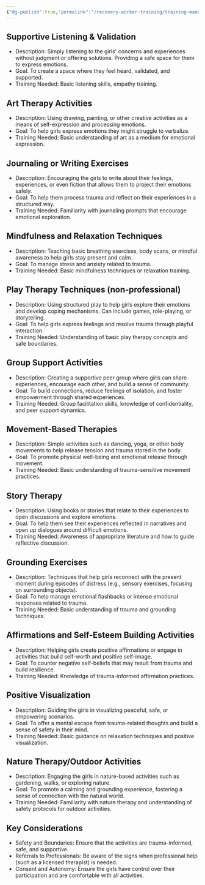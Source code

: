 ```yaml
---
{"dg-publish":true,"permalink":"/recovery-worker-training/training-manual/therapy-modalities/"}
---
```


## Supportive Listening & Validation
- Description: Simply listening to the girls' concerns and experiences without judgment or offering solutions. Providing a safe space for them to express emotions.
- Goal: To create a space where they feel heard, validated, and supported.
- Training Needed: Basic listening skills, empathy training.

## Art Therapy Activities
- Description: Using drawing, painting, or other creative activities as a means of self-expression and processing emotions.
- Goal: To help girls express emotions they might struggle to verbalize.
- Training Needed: Basic understanding of art as a medium for emotional expression.

## Journaling or Writing Exercises
- Description: Encouraging the girls to write about their feelings, experiences, or even fiction that allows them to project their emotions safely.
- Goal: To help them process trauma and reflect on their experiences in a structured way.
- Training Needed: Familiarity with journaling prompts that encourage emotional exploration.

## Mindfulness and Relaxation Techniques
- Description: Teaching basic breathing exercises, body scans, or mindful awareness to help girls stay present and calm.
- Goal: To manage stress and anxiety related to trauma.
- Training Needed: Basic mindfulness techniques or relaxation training.

## Play Therapy Techniques (non-professional)
- Description: Using structured play to help girls explore their emotions and develop coping mechanisms. Can include games, role-playing, or storytelling.
- Goal: To help girls express feelings and resolve trauma through playful interaction.
- Training Needed: Understanding of basic play therapy concepts and safe boundaries.

## Group Support Activities
- Description: Creating a supportive peer group where girls can share experiences, encourage each other, and build a sense of community.
- Goal: To build connections, reduce feelings of isolation, and foster empowerment through shared experiences.
- Training Needed: Group facilitation skills, knowledge of confidentiality, and peer support dynamics.

## Movement-Based Therapies
- Description: Simple activities such as dancing, yoga, or other body movements to help release tension and trauma stored in the body.
- Goal: To promote physical well-being and emotional release through movement.
- Training Needed: Basic understanding of trauma-sensitive movement practices.

## Story Therapy
- Description: Using books or stories that relate to their experiences to open discussions and explore emotions.
- Goal: To help them see their experiences reflected in narratives and open up dialogues around difficult emotions.
- Training Needed: Awareness of appropriate literature and how to guide reflective discussion.

## Grounding Exercises
- Description: Techniques that help girls reconnect with the present moment during episodes of distress (e.g., sensory exercises, focusing on surrounding objects).
- Goal: To help manage emotional flashbacks or intense emotional responses related to trauma.
- Training Needed: Basic understanding of trauma and grounding techniques.

## Affirmations and Self-Esteem Building Activities
- Description: Helping girls create positive affirmations or engage in activities that build self-worth and positive self-image.
- Goal: To counter negative self-beliefs that may result from trauma and build resilience.
- Training Needed: Knowledge of trauma-informed affirmation practices.

## Positive Visualization
- Description: Guiding the girls in visualizing peaceful, safe, or empowering scenarios.
- Goal: To offer a mental escape from trauma-related thoughts and build a sense of safety in their mind.
- Training Needed: Basic guidance on relaxation techniques and positive visualization.

## Nature Therapy/Outdoor Activities
- Description: Engaging the girls in nature-based activities such as gardening, walks, or exploring nature.
- Goal: To promote a calming and grounding experience, fostering a sense of connection with the natural world.
- Training Needed: Familiarity with nature therapy and understanding of safety protocols for outdoor activities.

## Key Considerations

- Safety and Boundaries: Ensure that the activities are trauma-informed, safe, and supportive.
- Referrals to Professionals: Be aware of the signs when professional help (such as a licensed therapist) is needed.
- Consent and Autonomy: Ensure the girls have control over their participation and are comfortable with all activities.